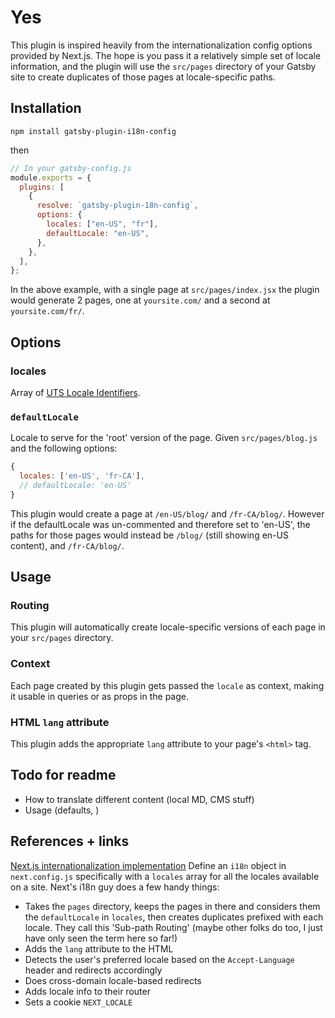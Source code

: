 # Yes

This plugin is inspired heavily from the internationalization config options provided by Next.js. The hope is you pass it a relatively simple set of locale information, and the plugin will use the `src/pages` directory of your Gatsby site to create duplicates of those pages at locale-specific paths.

## Installation

```shell
npm install gatsby-plugin-i18n-config
```

then

```javascript
// In your gatsby-config.js
module.exports = {
  plugins: [
    {
      resolve: `gatsby-plugin-18n-config`,
      options: {
        locales: ["en-US", "fr"],
        defaultLocale: "en-US",
      },
    },
  ],
};
```

In the above example, with a single page at `src/pages/index.jsx` the plugin would generate 2 pages, one at `yoursite.com/` and a second at `yoursite.com/fr/`.

## Options

### locales

Array of [UTS Locale Identifiers](https://www.unicode.org/reports/tr35/tr35-59/tr35.html#Identifiers).

### `defaultLocale`

Locale to serve for the 'root' version of the page. Given `src/pages/blog.js` and the following options:

```javascript
{
  locales: ['en-US', 'fr-CA'],
  // defaultLocale: 'en-US'
}
```

This plugin would create a page at `/en-US/blog/` and `/fr-CA/blog/`. However if the defaultLocale was un-commented and therefore set to 'en-US', the paths for those pages would instead be `/blog/` (still showing en-US content), and `/fr-CA/blog/`.

## Usage

### Routing

This plugin will automatically create locale-specific versions of each page in your `src/pages` directory.

### Context

Each page created by this plugin gets passed the `locale` as context, making it usable in queries or as props in the page.

### HTML `lang` attribute

This plugin adds the appropriate `lang` attribute to your page's `<html>` tag.

## Todo for readme

- How to translate different content (local MD, CMS stuff)
- Usage (defaults, )

## References + links

[Next.js internationalization implementation](https://nextjs.org/docs/advanced-features/i18n-routing)
Define an `i18n` object in `next.config.js` specifically with a `locales` array for all the locales available on a site.
Next's i18n guy does a few handy things:

- Takes the `pages` directory, keeps the pages in there and considers them the `defaultLocale` in `locales`, then creates duplicates prefixed with each locale. They call this 'Sub-path Routing' (maybe other folks do too, I just have only seen the term here so far!)
- Adds the `lang` attribute to the HTML
- Detects the user's preferred locale based on the `Accept-Language` header and redirects accordingly
- Does cross-domain locale-based redirects
- Adds locale info to their router
- Sets a cookie `NEXT_LOCALE`
